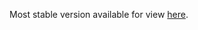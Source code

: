 Most stable version available for view [here](https://codesandbox.io/p/devbox/laughing-andras-spfxvf).
